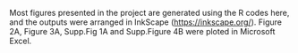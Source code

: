 Most figures presented in the project are generated using the R codes here, and the outputs were arranged in InkScape (https://inkscape.org/). 
Figure 2A, Figure 3A, Supp.Fig 1A and Supp.Figure 4B were ploted in Microsoft Excel.
